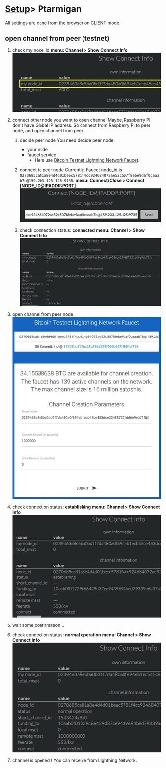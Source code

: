 # [Setup](../README.md)> Ptarmigan

All settings are done from the browser on CLIENT mode.

## open channel from peer (testnet)

1. check my node_id
   **menu: Channel > Show Connect Info**
   ![show channel](images/ln_testnet01.jpg)

2. connect other node you want to open channel
   Maybe, Raspberry Pi don't have Global IP address. So connect from Raspberry Pi to peer node, and open channel from peer.

   1. decide peer node
      You need decide peer node.
      * your node
      * faucet service
        * Here use [Bitcoin Testnet Lightning Network Faucet](https://faucet.lightning.community/).

   2. connect to peer node
      Currently, Faucet node_id is `0270685ca81a8e4d4d01beec5781f4cc924684072ae52c507f8ebe9daf0caaab7b@159.203.125.125:9735`.
      **menu: Connect/Close > Connect [NODE_ID@IPADDR:PORT]**
      ![connect](images/ln_testnet02.jpg)

   3. check connection status: **connected**
      **menu: Channel > Show Connect Info**
      ![show channel](images/ln_testnet03.jpg)

3. open channel from peer node
   ![testnet faucet](images/ln_testnet04.jpg)

4. check connection status: **establishing**
   **menu: Channel > Show Connect Info**
   ![show channel](images/ln_testnet05.jpg)

5. wait some confirmation...

6. check connection status: **normal operation**
   **menu: Channel > Show Connect Info**
   ![show channel](images/ln_testnet06.jpg)

7. channel is opened !
   You can receive from Lightning Network.
